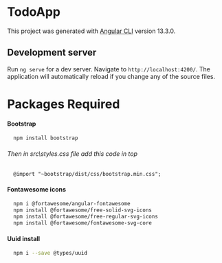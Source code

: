 # TodoApp

This project was generated with [Angular CLI](https://github.com/angular/angular-cli) version 13.3.0.

## Development server

Run `ng serve` for a dev server. Navigate to `http://localhost:4200/`. The application will automatically reload if you change any of the source files.

# Packages Required

#### Bootstrap
```bash
  npm install bootstrap
```
###### Then in src\styles.css file add this code in top
```
  @import "~bootstrap/dist/css/bootstrap.min.css";
```
#### Fontawesome icons
```bash
  npm i @fortawesome/angular-fontawesome
  npm install @fortawesome/free-solid-svg-icons
  npm install @fortawesome/free-regular-svg-icons
  npm install @fortawesome/fontawesome-svg-core
```

#### Uuid install
```bash
  npm i --save @types/uuid
```

